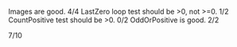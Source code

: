 Images are good. 4/4
LastZero loop test should be >0, not >=0. 1/2
CountPositive test should be >0. 0/2
OddOrPositive is good. 2/2

7/10
